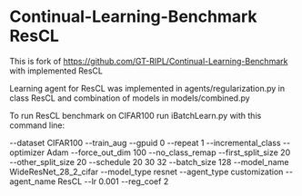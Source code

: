 # Continual-Learning-Benchmark ResCL

This is fork of https://github.com/GT-RIPL/Continual-Learning-Benchmark with implemented ResCL

Learning agent for ResCL was implemented in agents/regularization.py in class ResCL and combination of models in models/combined.py

To run ResCL benchmark on CIFAR100 run iBatchLearn.py with this command line:

--dataset CIFAR100 --train_aug --gpuid 0 --repeat 1 --incremental_class --optimizer Adam  --force_out_dim 100 --no_class_remap --first_split_size 20 --other_split_size 20 --schedule 20 30 32 --batch_size 128 --model_name WideResNet_28_2_cifar --model_type resnet --agent_type customization --agent_name ResCL --lr 0.001 --reg_coef 2